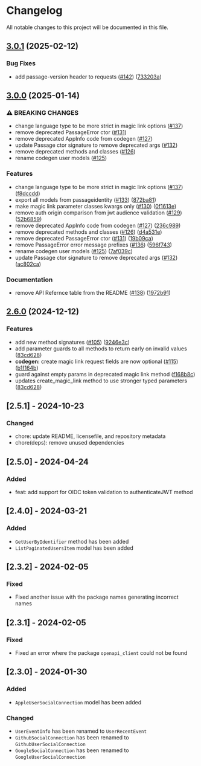 # Changelog

All notable changes to this project will be documented in this file.

## [3.0.1](https://github.com/passageidentity/passage-python/compare/v3.0.0...v3.0.1) (2025-02-12)


### Bug Fixes

* add passage-version header to requests ([#142](https://github.com/passageidentity/passage-python/issues/142)) ([733203a](https://github.com/passageidentity/passage-python/commit/733203aad67ec1028ba2bf3bbcacedcccd015e3f))

## [3.0.0](https://github.com/passageidentity/passage-python/compare/v2.6.0...v3.0.0) (2025-01-14)


### ⚠ BREAKING CHANGES

* change language type to be more strict in magic link options ([#137](https://github.com/passageidentity/passage-python/issues/137))
* remove deprecated PassageError ctor ([#131](https://github.com/passageidentity/passage-python/issues/131))
* remove deprecated AppInfo code from codegen ([#127](https://github.com/passageidentity/passage-python/issues/127))
* update Passage ctor signature to remove deprecated args ([#132](https://github.com/passageidentity/passage-python/issues/132))
* remove deprecated methods and classes ([#126](https://github.com/passageidentity/passage-python/issues/126))
* rename codegen user models ([#125](https://github.com/passageidentity/passage-python/issues/125))

### Features

* change language type to be more strict in magic link options ([#137](https://github.com/passageidentity/passage-python/issues/137)) ([f8dccdd](https://github.com/passageidentity/passage-python/commit/f8dccdd9d6098e0f7938ea907fb2d59ba7e75096))
* export all models from passageidentity ([#133](https://github.com/passageidentity/passage-python/issues/133)) ([872ba81](https://github.com/passageidentity/passage-python/commit/872ba818feb62e5cf7be09052eb0430bf6513b6e))
* make magic link parameter classes kwargs only ([#130](https://github.com/passageidentity/passage-python/issues/130)) ([0f1613e](https://github.com/passageidentity/passage-python/commit/0f1613ea733672e488d242f3f368f07fc174058f))
* remove auth origin comparison from jwt audience validation ([#129](https://github.com/passageidentity/passage-python/issues/129)) ([52b6859](https://github.com/passageidentity/passage-python/commit/52b6859a72e2b1122be6b1b6e7261be9bbdd2639))
* remove deprecated AppInfo code from codegen ([#127](https://github.com/passageidentity/passage-python/issues/127)) ([236c989](https://github.com/passageidentity/passage-python/commit/236c989eab8605537041c48c0b96d493ae3f31f5))
* remove deprecated methods and classes ([#126](https://github.com/passageidentity/passage-python/issues/126)) ([d4a531e](https://github.com/passageidentity/passage-python/commit/d4a531ed6f268b792b8baf3e5e4d0e1a71badb7e))
* remove deprecated PassageError ctor ([#131](https://github.com/passageidentity/passage-python/issues/131)) ([19b09ca](https://github.com/passageidentity/passage-python/commit/19b09cab2dbdcfeb6db385d505738499beff8d8f))
* remove PassageError error message prefixes ([#136](https://github.com/passageidentity/passage-python/issues/136)) ([596f743](https://github.com/passageidentity/passage-python/commit/596f7439f48094a90e47069d1c5d6a33a73fb49b))
* rename codegen user models ([#125](https://github.com/passageidentity/passage-python/issues/125)) ([7af039c](https://github.com/passageidentity/passage-python/commit/7af039c4aa7ecdbd5ff909d678424ce50ab133c1))
* update Passage ctor signature to remove deprecated args ([#132](https://github.com/passageidentity/passage-python/issues/132)) ([ac802ca](https://github.com/passageidentity/passage-python/commit/ac802cabe0595299389e7072a4fead5a473d1ffe))


### Documentation

* remove API Refernce table from the README ([#138](https://github.com/passageidentity/passage-python/issues/138)) ([1972b91](https://github.com/passageidentity/passage-python/commit/1972b91112cc81dade0e6b772e1ebbf2f5302d42))

## [2.6.0](https://github.com/passageidentity/passage-python/compare/v2.5.1...v2.6.0) (2024-12-12)


### Features

* add new method signatures ([#105](https://github.com/passageidentity/passage-python/issues/105)) ([9246e3c](https://github.com/passageidentity/passage-python/commit/9246e3c8ec65eaa810cc881fb16ed0c75550fa51))
* add parameter guards to all methods to return early on invalid values ([83cd628](https://github.com/passageidentity/passage-python/commit/83cd6283c6b6df092a40e18818a3076261682ac3))
* **codegen:** create magic link request fields are now optional ([#115](https://github.com/passageidentity/passage-python/issues/115)) ([b1f164b](https://github.com/passageidentity/passage-python/commit/b1f164bf00bbbebdf50dfe6a6e45510098fe4eec))
* guard against empty params in deprecated magic link method ([f168b8c](https://github.com/passageidentity/passage-python/commit/f168b8cd7e80557c304837ce0b65e4c3323445d6))
* updates create_magic_link method to use stronger typed parameters ([83cd628](https://github.com/passageidentity/passage-python/commit/83cd6283c6b6df092a40e18818a3076261682ac3))

## [2.5.1] - 2024-10-23

### Changed

- chore: update README, licensefile, and repository metadata
- chore(deps): remove unused dependencies

## [2.5.0] - 2024-04-24

### Added

- feat: add support for OIDC token validation to authenticateJWT method

## [2.4.0] - 2024-03-21

### Added

- `GetUserByIdentifier` method has been added
- `ListPaginatedUsersItem` model has been added

## [2.3.2] - 2024-02-05

### Fixed

- Fixed another issue with the package names generating incorrect names

## [2.3.1] - 2024-02-05

### Fixed

- Fixed an error where the package `openapi_client` could not be found

## [2.3.0] - 2024-01-30

### Added

- `AppleUserSocialConnection` model has been added

### Changed

- `UserEventInfo` has been renamed to `UserRecentEvent`
- `GithubSocialConnection` has been renamed to `GithubUserSocialConnection`
- `GoogleSocialConnection` has been renamed to `GoogleUserSocialConnection`
